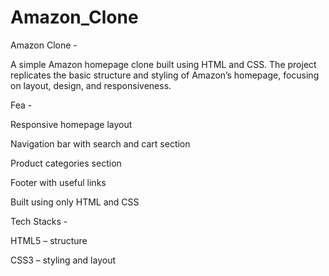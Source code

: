 # Amazon_Clone

Amazon Clone - 

A simple Amazon homepage clone built using HTML and CSS. The project replicates the basic structure and styling of Amazon’s homepage, focusing on layout, design, and responsiveness.

Fea - 

Responsive homepage layout

Navigation bar with search and cart section

Product categories section

Footer with useful links

Built using only HTML and CSS

Tech Stacks -

HTML5 – structure

CSS3 – styling and layout
